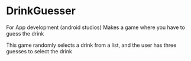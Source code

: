 # DrinkGuesser
For App development (android studios) Makes a game where you have to guess the drink

This game randomly selects a drink from a list, and the user has three guesses to select the drink
